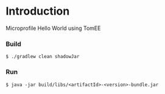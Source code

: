 # Introduction
Microprofile Hello World using TomEE

### Build
```
$ ./gradlew clean shadowJar
```

### Run
```
$ java -jar build/libs/<artifactId>-<version>-bundle.jar